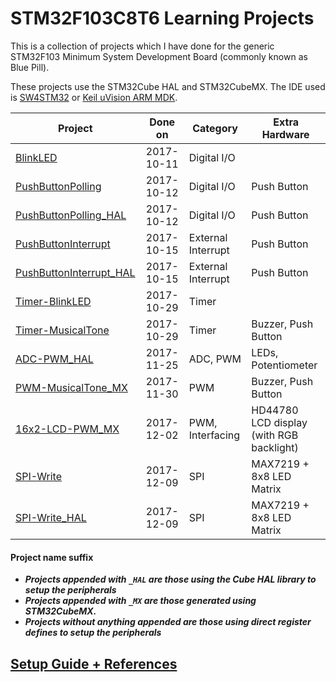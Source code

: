 # STM32F103C8T6 Learning Projects

This is a collection of projects which I have done for the generic STM32F103 Minimum System Development Board (commonly known as Blue Pill).

These projects use the STM32Cube HAL and STM32CubeMX. The IDE used is [SW4STM32](http://www.st.com/en/development-tools/sw4stm32.html) or [Keil uVision ARM MDK](http://www2.keil.com/mdk5).

Project                                            | Done on    | Category           | Extra Hardware
---------------------------------------------------|:----------:| ------------------ | -----------------
[BlinkLED]                                         | 2017-10-11 | Digital I/O        | 
[PushButtonPolling]                                | 2017-10-12 | Digital I/O        | Push Button
[PushButtonPolling_HAL]                            | 2017-10-12 | Digital I/O        | Push Button
[PushButtonInterrupt]                              | 2017-10-15 | External Interrupt | Push Button
[PushButtonInterrupt_HAL]                          | 2017-10-15 | External Interrupt | Push Button
[Timer-BlinkLED]                                   | 2017-10-29 | Timer              | 
[Timer-MusicalTone]                                | 2017-10-29 | Timer              | Buzzer, Push Button
[ADC-PWM_HAL]                                      | 2017-11-25 | ADC, PWM           | LEDs, Potentiometer
[PWM-MusicalTone_MX]                               | 2017-11-30 | PWM                | Buzzer, Push Button
[16x2-LCD-PWM_MX]                                  | 2017-12-02 | PWM, Interfacing   | HD44780 LCD display<br>(with RGB backlight)
[SPI-Write]                                        | 2017-12-09 | SPI                | MAX7219 + 8x8 LED Matrix
[SPI-Write_HAL]                                    | 2017-12-09 | SPI                | MAX7219 + 8x8 LED Matrix

#### Project name suffix
- ***Projects appended with `_HAL` are those using the Cube HAL library to setup the peripherals***
- ***Projects appended with `_MX` are those generated using STM32CubeMX.***
- ***Projects without anything appended are those using direct register defines to setup the peripherals***

[BlinkLED]: ./projects-sw4stm32/BlinkLED
[PushButtonPolling]: ./projects-sw4stm32/PushButtonPolling
[PushButtonPolling_HAL]: ./projects-sw4stm32/PushButtonPolling_HAL
[PushButtonInterrupt]: ./projects-sw4stm32/PushButtonInterrupt
[PushButtonInterrupt_HAL]: ./projects-sw4stm32/PushButtonInterrupt_HAL
[Timer-BlinkLED]: ./projects-sw4stm32/Timer-BlinkLED
[Timer-MusicalTone]: ./projects-sw4stm32/Timer-MusicalTone
[ADC-PWM_HAL]: ./projects-sw4stm32/ADC-PWM_HAL
[PWM-MusicalTone_MX]: ./projects-keil/PWM-MusicalTone_MX
[16x2-LCD-PWM_MX]: ./projects-keil/16x2-LCD-PWM_MX
[SPI-Write]: ./projects-sw4stm32/SPI-Write
[SPI-Write_HAL]: ./projects-sw4stm32/SPI-Write_HAL

## [Setup Guide + References](additional/setup.md)
